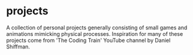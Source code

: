 # projects
A collection of personal projects generally consisting of small games and animations mimicking physical processes. Inspiration for many of these projects come from 'The Coding Train' YouTube channel by Daniel Shiffman.
